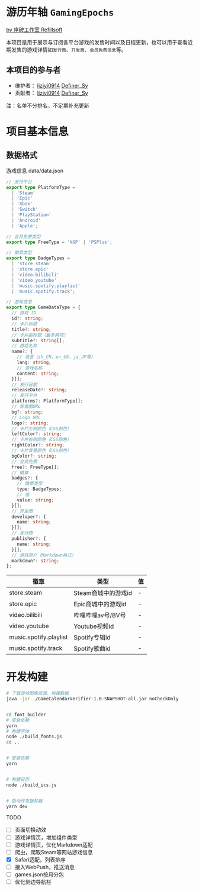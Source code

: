 # 游历年轴 `GamingEpochs`

[by 序碑工作室 Refillsoft](https://github.com/XuBeiStudio)

本项目是用于展示与订阅各平台游戏的发售时间以及日程更新，也可以用于查看近期发售的游戏详情如`发行商`、`开发商`、`会员免费信息`等。

## 本项目的参与者

- 维护者： [liziyi0914](https://github.com/liziyi0914) [Definer_Sy](https://github.com/DefinerSy)
- 贡献者： [liziyi0914](https://github.com/liziyi0914) [Definer_Sy](https://github.com/DefinerSy)

注：名单不分排名，不定期补充更新

# 项目基本信息

## 数据格式
游戏信息 data/data.json
```typescript
// 发行平台
export type PlatformType =
  | 'Steam'
  | 'Epic'
  | 'Xbox'
  | 'Switch'
  | 'PlayStation'
  | 'Android'
  | 'Apple';

// 会员免费类型
export type FreeType = 'XGP' | 'PSPlus';

// 徽章类型
export type BadgeTypes =
  | 'store.steam'
  | 'store.epic'
  | 'video.bilibili'
  | 'video.youtube'
  | 'music.spotify.playlist'
  | 'music.spotify.track';

// 游戏信息
export type GameDataType = {
  // 游戏 ID
  id?: string;
  // 卡片标题
  title?: string;
  // 卡片副标题（最多两项）
  subtitle?: string[];
  // 游戏名称
  name?: {
    // 语言（zh_CN、en_US、ja_JP等）
    lang: string;
    // 游戏名称
    content: string;
  }[];
  // 发行日期
  releaseDate?: string;
  // 发行平台
  platforms?: PlatformType[];
  // 背景图URL
  bg?: string;
  // Logo URL
  logo?: string;
  // 卡片左侧颜色（CSS颜色）
  leftColor?: string;
  // 卡片右侧颜色（CSS颜色）
  rightColor?: string;
  // 卡片背景颜色（CSS颜色）
  bgColor?: string;
  // 会员免费
  free?: FreeType[];
  // 徽章
  badges?: {
    // 徽章类型
    type: BadgeTypes;
    // 值
    value: string;
  }[];
  // 开发商
  developer?: {
    name: string;
  }[];
  // 发行商
  publisher?: {
    name: string;
  }[];
  // 游戏简介（Markdown格式）
  markdown?: string;
};
```

| 徽章 | 类型 | 值 |
| - | - | - |
| store.steam | Steam商城中的游戏id | - |
| store.epic| Epic商城中的游戏id | - |
| video.bilibili | 哔哩哔哩av号/BV号 | - |
| video.youtube | Youtube视频id | - |
| music.spotify.playlist | Spotify专辑id | - |
| music.spotify.track | Spotify歌曲id | - |


# 开发构建
```bash
# 下载游戏图像资源、构建数据
java -jar ./GameCalendarVerifier-1.0-SNAPSHOT-all.jar noCheckOnly


cd font_builder
# 安装依赖
yarn
# 构建字体
node ./build_fonts.js
cd ..


# 安装依赖
yarn


# 构建日历
node ./build_ics.js


# 启动开发服务器
yarn dev
```

TODO
- [ ] 页面切换动效
- [ ] 游戏详情页，增加组件类型
- [ ] 游戏详情页，优化Markdown适配
- [ ] 爬虫，爬取Steam等网站游戏信息
- [x] Safari适配，列表排序
- [ ] 接入WebPush，推送消息
- [ ] games.json按月分包
- [ ] 优化侧边导航栏
